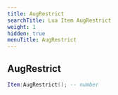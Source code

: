 ```yaml
---
title: AugRestrict
searchTitle: Lua Item AugRestrict
weight: 1
hidden: true
menuTitle: AugRestrict
---
```

## AugRestrict
```lua
Item:AugRestrict(); -- number
```